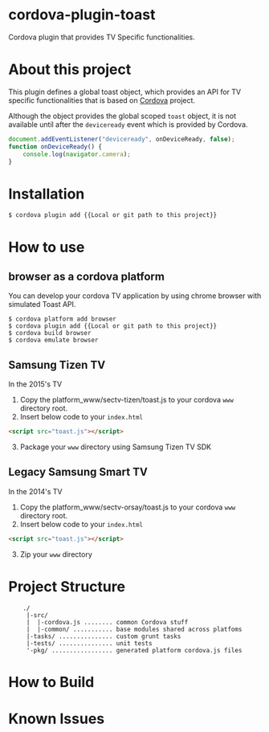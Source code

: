 # cordova-plugin-toast
Cordova plugin that provides TV Specific functionalities.

# About this project
This plugin defines a global toast object, which provides an API for TV specific functionalities that is based on [Cordova](https://cordova.apache.org/) project.

Although the object provides the global scoped `toast` object, it is not available until after the `deviceready` event which is provided by Cordova.
```javascript
document.addEventListener("deviceready", onDeviceReady, false);
function onDeviceReady() {
    console.log(navigator.camera);
}
```

# Installation
```shell
$ cordova plugin add {{Local or git path to this project}}
```

# How to use
## browser as a cordova platform
You can develop your cordova TV application by using chrome browser with simulated Toast API.
```shell
$ cordova platform add browser
$ cordova plugin add {{Local or git path to this project}}
$ cordova build browser
$ cordova emulate browser
```

## Samsung Tizen TV
In the 2015's TV
1. Copy the platform_www/sectv-tizen/toast.js to your cordova `www` directory root.
2. Insert below code to your `index.html`
```HTML
<script src="toast.js"></script>
```
3. Package your `www` directory using Samsung Tizen TV SDK

## Legacy Samsung Smart TV
In the 2014's TV
1. Copy the platform_www/sectv-orsay/toast.js to your cordova `www` directory root.
2. Insert below code to your `index.html`
```HTML
<script src="toast.js"></script>
```
3. Zip your `www` directory

# Project Structure
```
    ./
     |-src/
     |  |-cordova.js ........ common Cordova stuff
     |  |-common/ ........... base modules shared across platfoms
     |-tasks/ ............... custom grunt tasks
     |-tests/ ............... unit tests
     '-pkg/ ................. generated platform cordova.js files
```

# How to Build

# Known Issues
